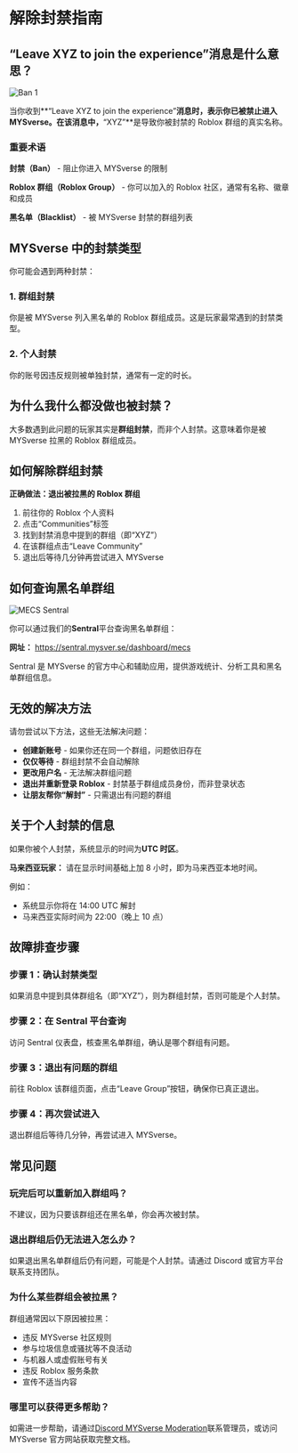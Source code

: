# 解除封禁指南

## “Leave XYZ to join the experience”消息是什么意思？

![Ban 1](/images/faq/ban/group_ban_example.png)

当你收到**“Leave XYZ to join the experience”**消息时，表示你已被禁止进入 MYSverse。在该消息中，**“XYZ”**是导致你被封禁的 Roblox 群组的真实名称。

### 重要术语

**封禁（Ban）** - 阻止你进入 MYSverse 的限制

**Roblox 群组（Roblox Group）** - 你可以加入的 Roblox 社区，通常有名称、徽章和成员

**黑名单（Blacklist）** - 被 MYSverse 封禁的群组列表

## MYSverse 中的封禁类型

你可能会遇到两种封禁：

### 1. 群组封禁

你是被 MYSverse 列入黑名单的 Roblox 群组成员。这是玩家最常遇到的封禁类型。

### 2. 个人封禁

你的账号因违反规则被单独封禁，通常有一定的时长。

## 为什么我什么都没做也被封禁？

大多数遇到此问题的玩家其实是**群组封禁**，而非个人封禁。这意味着你是被 MYSverse 拉黑的 Roblox 群组成员。

## 如何解除群组封禁

**正确做法：退出被拉黑的 Roblox 群组**

1. 前往你的 Roblox 个人资料
2. 点击“Communities”标签
3. 找到封禁消息中提到的群组（即“XYZ”）
4. 在该群组点击“Leave Community”
5. 退出后等待几分钟再尝试进入 MYSverse

## 如何查询黑名单群组

![MECS Sentral](/images/faq/ban/mecs_sentral.png)

你可以通过我们的**Sentral**平台查询黑名单群组：

**网址：** https://sentral.mysver.se/dashboard/mecs

Sentral 是 MYSverse 的官方中心和辅助应用，提供游戏统计、分析工具和黑名单群组信息。

## 无效的解决方法

请勿尝试以下方法，这些无法解决问题：

- **创建新账号** - 如果你还在同一个群组，问题依旧存在
- **仅仅等待** - 群组封禁不会自动解除
- **更改用户名** - 无法解决群组问题
- **退出并重新登录 Roblox** - 封禁基于群组成员身份，而非登录状态
- **让朋友帮你“解封”** - 只需退出有问题的群组

## 关于个人封禁的信息

如果你被个人封禁，系统显示的时间为**UTC 时区**。

**马来西亚玩家：** 请在显示时间基础上加 8 小时，即为马来西亚本地时间。

例如：

- 系统显示你将在 14:00 UTC 解封
- 马来西亚实际时间为 22:00（晚上 10 点）

## 故障排查步骤

### 步骤 1：确认封禁类型

如果消息中提到具体群组名（即“XYZ”），则为群组封禁，否则可能是个人封禁。

### 步骤 2：在 Sentral 平台查询

访问 Sentral 仪表盘，核查黑名单群组，确认是哪个群组有问题。

### 步骤 3：退出有问题的群组

前往 Roblox 该群组页面，点击“Leave Group”按钮，确保你已真正退出。

### 步骤 4：再次尝试进入

退出群组后等待几分钟，再尝试进入 MYSverse。

## 常见问题

### 玩完后可以重新加入群组吗？

不建议，因为只要该群组还在黑名单，你会再次被封禁。

### 退出群组后仍无法进入怎么办？

如果退出黑名单群组后仍有问题，可能是个人封禁。请通过 Discord 或官方平台联系支持团队。

### 为什么某些群组会被拉黑？

群组通常因以下原因被拉黑：

- 违反 MYSverse 社区规则
- 参与垃圾信息或骚扰等不良活动
- 与机器人或虚假账号有关
- 违反 Roblox 服务条款
- 宣传不适当内容

### 哪里可以获得更多帮助？

如需进一步帮助，请通过[Discord MYSverse Moderation](https://discord.gg/n22p4CMHf4)联系管理员，或访问 MYSverse 官方网站获取完整文档。

